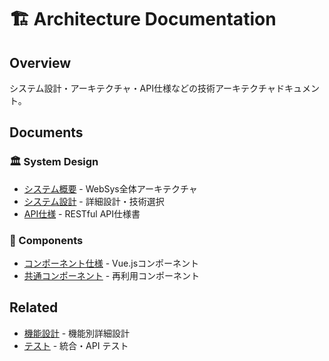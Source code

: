 # 🏗️ Architecture Documentation

## Overview
システム設計・アーキテクチャ・API仕様などの技術アーキテクチャドキュメント。

## Documents

### 🏛️ System Design
- [システム概要](system-overview.md) - WebSys全体アーキテクチャ
- [システム設計](system-design.md) - 詳細設計・技術選択
- [API仕様](api-specification.md) - RESTful API仕様書

### 🧩 Components
- [コンポーネント仕様](component-specification.md) - Vue.jsコンポーネント
- [共通コンポーネント](common-components.md) - 再利用コンポーネント

## Related
- [機能設計](../features/) - 機能別詳細設計
- [テスト](../testing/) - 統合・API テスト
